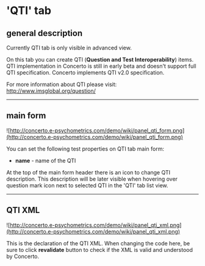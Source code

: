 # 'QTI' tab #

## general description ##

Currently QTI tab is only visible in advanced view.

On this tab you can create QTI (**Question and Test Interoperability**) items. QTI implementation in Concerto is still in early beta and doesn't support full QTI specification. Concerto implements QTI v2.0 specification.

For more information about QTI please visit: http://www.imsglobal.org/question/


---


## main form ##

![http://concerto.e-psychometrics.com/demo/wiki/panel_qti_form.png](http://concerto.e-psychometrics.com/demo/wiki/panel_qti_form.png)

You can set the following test properties on QTI tab main form:

  * **name** - name of the QTI

At the top of the main form header there is an icon to change QTI description. This description will be later visible when hovering over question mark icon next to selected QTI in the 'QTI' tab list view.


---


## QTI XML ##

![http://concerto.e-psychometrics.com/demo/wiki/panel_qti_xml.png](http://concerto.e-psychometrics.com/demo/wiki/panel_qti_xml.png)

This is the declaration of the QTI XML. When changing the code here, be sure to click **revalidate** button to check if the XML is valid and understood by Concerto.